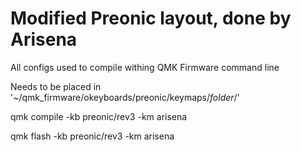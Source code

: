 # Modified Preonic layout, done by Arisena

All configs used to compile withing QMK Firmware command line

Needs to be placed in '~/qmk_firmware/okeyboards/preonic/keymaps/*folder*/'

qmk compile -kb preonic/rev3 -km arisena

qmk flash -kb preonic/rev3 -km arisena
